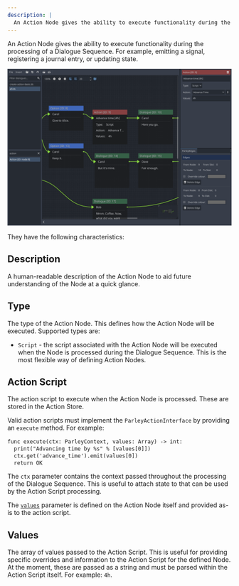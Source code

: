 ```yaml
---
description: |
  An Action Node gives the ability to execute functionality during the processing of a Dialogue Sequence.
---
```


An Action Node gives the ability to execute functionality during the processing
of a Dialogue Sequence. For example, emitting a signal, registering a journal
entry, or updating state.

![action-node](../../../www/static/docs/action/action-node.png)

They have the following characteristics:

## Description

A human-readable description of the Action Node to aid future understanding of
the Node at a quick glance.

## Type

The type of the Action Node. This defines how the Action Node will be executed.
Supported types are:

- `Script` - the script associated with the Action Node will be executed when
  the Node is processed during the Dialogue Sequence. This is the most flexible
  way of defining Action Nodes.

## Action Script

The action script to execute when the Action Node is processed. These are stored
in the Action Store.

Valid action scripts must implement the `ParleyActionInterface` by providing an
`execute` method. For example:

```gdscript Example Action Script
func execute(ctx: ParleyContext, values: Array) -> int:
  print("Advancing time by %s" % [values[0]])
  ctx.get('advance_time').emit(values[0])
  return OK
```

The `ctx` parameter contains the context passed throughout the processing of the
Dialogue Sequence. This is useful to attach state to that can be used by the
Action Script processing.

The [`values`](#values) parameter is defined on the Action Node itself and
provided as-is to the action script.

## Values

The array of values passed to the Action Script. This is useful for providing
specific overrides and information to the Action Script for the defined Node. At
the moment, these are passed as a string and must be parsed within the Action
Script itself. For example: `4h`.
